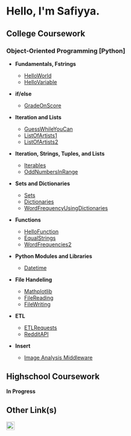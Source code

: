 <h1>Hello, I'm Safiyya.</h1>

<h2>College Coursework</h2>

<h3>Object-Oriented Programming [Python]</h3>

- <b>Fundamentals, Fstrings</b>
  - [HelloWorld](https://github.com/lanternofsea/HelloWorld/)
  - [HelloVariable](https://github.com/lanternofsea/HelloVariable)
- <b>if/else</b>
  - [GradeOnScore](https://github.com/lanternofsea/GradeOnScore)
- <b>Iteration and Lists</b>
  - [GuessWhileYouCan](https://github.com/lanternofsea/GuessWhileYouCan)
  - [ListOfArtists1](https://github.com/lanternofsea/ListOfArtists1)
  - [ListOfArtists2](https://github.com/lanternofsea/ListOfArtists2)
- <b>Iteration, Strings, Tuples, and Lists</b>
  - [Iterables](https://github.com/lanternofsea/Iterables)
  - [OddNumbersInRange](https://github.com/lanternofsea/OddNumbersInRange)
- <b>Sets and Dictionaries</b>
  - [Sets](https://github.com/lanternofsea/Sets/tree/main)
  - [Dictionaries](https://github.com/lanternofsea/Dictionaries)
  - [WordFrequencyUsingDictionaries](https://github.com/lanternofsea/WordFrequencies)
- <b>Functions</b>
  - [HelloFunction](https://github.com/lanternofsea/HelloFunction)
  - [EqualStrings](https://github.com/lanternofsea/EqualStrings)
  - [WordFrequencies2](https://github.com/lanternofsea/WordFrequencies2)
- <b>Python Modules and Libraries</b>
  - [Datetime](https://github.com/lanternofsea/Datetime)
- <b>File Handeling</b>
  - [Mathplotlib](https://github.com/lanternofsea/Matplotlib)
  - [FileReading](https://github.com/lanternofsea/FileReading)
  - [FileWriting](https://github.com/lanternofsea/FileWriting)
- <b>ETL</b>
  - [ETLRequests](https://github.com/lanternofsea/ETLRequests)
  - [RedditAPI](https://github.com/lanternofsea/RedditAPI)

- <b>Insert</b>
  - [Image Analysis Middleware](https://github.com/joshmadakor1/4chan-Image-Analysis-Middleware-C964) 

<h2>Highschool Coursework</h2>
<b>In Progress</b>

<h2>Other Link(s)</h2>

[<img align="left" alt="SafiyyaAsma | LinkedIn" width="22px" src="https://cdn.jsdelivr.net/npm/simple-icons@v3/icons/linkedin.svg" />][linkedin]

[linkedin]: https://linkedin.com/in/safiyyaasma

<!--
**joshmadakor1/joshmadakor1** is a ✨ _special_ ✨ repository because its `README.md` (this file) appears on your GitHub profile.

Here are some ideas to get you started:

- 🔭 I’m currently working on ...
- 🌱 I’m currently learning ...
- 👯 I’m looking to collaborate on ...
- 🤔 I’m looking for help with ...
- 💬 Ask me about ...
- 📫 How to reach me: ...
- 😄 Pronouns: ...
- ⚡ Fun fact: ...
-->
